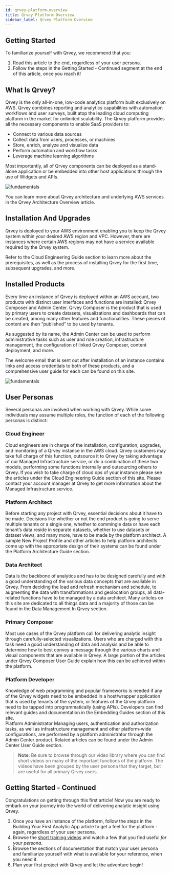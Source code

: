 ```yaml
---
id: qrvey-platform-overview 
title: Qrvey Platform Overview
sidebar_label: Qrvey Platform Overview
---
```


<div style={{textAlign: "justify"}}>

## Getting Started
To familiarize yourself with Qrvey, we recommend that you:
1. Read this article to the end, regardless of your user persona.
2. Follow the steps in the Getting Started - Continued segment at the end of this article, once you reach it!

## What Is Qrvey?
Qrvey is the only all-in-one, low-code analytics platform built exclusively on AWS. Qrvey combines reporting and analytics capabilities with automation workflows and user surveys, built atop the leading cloud computing platform in the market for unlimited scalability.  The Qrvey platform provides all the necessary components to enable SaaS providers to:
* Connect to various data sources
* Collect data from users, processes, or machines
* Store, enrich, analyze and visualize data
* Perform automation and workflow tasks
* Leverage machine learning algorithms 

Most importantly, all of Qrvey components can be deployed as a stand-alone application or be embedded into other host applications through the use of Widgets and APIs. 

![fundamentals](https://s3.amazonaws.com/cdn.qrvey.com/documentation_assets/partner-portal/fundamentals/overview/fundamentals_1.png#thumbnail)


You can learn more about Qrvey architecture and underlying AWS services in the Qrvey Architecture Overview article.

## Installation And Upgrades
Qrvey is deployed to your AWS environment enabling you to keep the Qrvey system within your desired AWS region and VPC. However, there are instances where certain AWS regions may not have a service available required by the Qrvey system. 

Refer to the Cloud Engineering Guide section to learn more about the prerequisites, as well as the process of installing Qrvey for the first time, subsequent upgrades, and more.

## Installed Products
Every time an instance of Qrvey is deployed within an AWS account, two products with distinct user interfaces and functions are installed: Qrvey Composer and Admin Center. 
Qrvey Composer is the product that is used by primary users to create datasets, visualizations and dashboards that can be created, among many other features and functionalities. These pieces of content are then “published” to be used by tenants. 

As suggested by its name, the Admin Center can be used to perform administrative tasks such as user and role creation, infrastructure management, the configuration of linked Qrvey Composer, content deployment, and more.

The welcome email that is sent out after installation of an instance contains links and access credentials to both of these products, and a comprehensive user guide for each can be found on this site.

![fundamentals](https://s3.amazonaws.com/cdn.qrvey.com/documentation_assets/partner-portal/fundamentals/overview/fundamentals_2.png#thumbnail)

## User Personas
Several personas are involved when working with Qrvey. While some individuals may assume multiple roles, the function of each of the following personas is distinct:
### Cloud Engineer
Cloud engineers are in charge of the installation, configuration, upgrades, and monitoring of a Qrvey instance in the AWS cloud. 
Qrvey customers may take full charge of this function, outsource it to Qrvey by taking advantage of our Managed Infrastructure service, or do a combination of these two models, performing some functions internally and outsourcing others to Qrvey.
If you wish to take charge of cloud ops of your instance please see the articles under the Cloud Engineering Guide section of this site. 
Please contact your account manager at Qrvey to get more information about the Managed Infrastructure service. 

### Platform Architect
Before starting any project with Qrvey, essential decisions about it have to be made. Decisions like whether or not the end product is going to serve multiple tenants or a single one, whether to commingle data or have each tenant’s data reside in separate datasets, whether to use datasets or dataset views, and many more, have to be made by the platform architect.
A sample New Project Profile and other articles to help platform architects come up with the appropriate design of their systems can be found under the Platform Architecture Guide section.

### Data Architect
Data is the backbone of analytics and has to be designed carefully and with a good understanding of the various data concepts that are available in Qrvey. From deciding the load and refresh mechanism and schedule, to augmenting the data with transformations and geolocation groups, all data-related functions have to be managed by a data architect. Many articles on this site are dedicated to all things data and a majority of those can be found in the Data Management In Qrvey section.

### Primary Composer
Most use cases of the Qrvey platform call for delivering analytic insight through carefully-selected visualizations. Users who are charged with this task need a good understanding of data and analysis and be able to determine how to best convey a message through the various charts and visual components that are available in Qrvey. A large portion of the articles under Qrvey Composer User Guide explain how this can be achieved within the platform.

### Platform Developer
Knowledge of web programming and popular frameworks is needed if any of the Qrvey widgets need to be embedded in a host/wrapper application that is used by tenants of the system, or features of the Qrvey platform need to be tapped into programmatically (using APIs). Developers can find relevant guides and documentation in the Embedding Guides section of this site.   
Platform Administrator
Managing users, authentication and authorization tasks, as well as infrastructure management and other platform-wide configurations, are performed by a platform administrator through the Admin Center product. Related articles can be found under the Admin Center User Guide section.
 
>**Note**: Be sure to browse through our video library where you can find short videos on many of the important functions of the platform. The videos have been grouped by the user persona that they target, but are useful for all primary Qrvey users.

## Getting Started - Continued
Congratulations on getting through this first article! Now you are ready to embark on your journey into the world of delivering analytic insight using Qrvey.

3. Once you have an instance of the platform, follow the steps in the Building Your First Analytic App article to get a feel for the platform - again, regardless of your user persona.
4. Browse the <a href="/docs/video-training/building-qrvey-sample/dataset-syncing">short training videos</a> and watch a few that you find useful *for your persona*.
5. Browse the sections of documentation that match your user persona and familiarize yourself with what is available for your reference, when you need it.
6. Plan your first project with Qrvey and let the adventure begin!


</div>